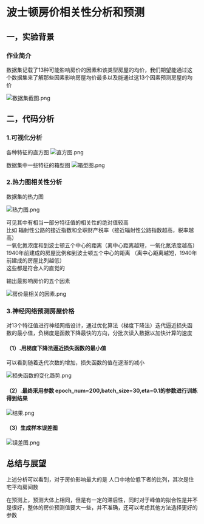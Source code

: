 # **波士顿房价相关性分析和预测**

## 一，实验背景

### 作业简介

数据集记载了13种可能影响房价的因素和该类型房屋的均价，我们期望能通过这个数据集来了解那些因素影响房屋均价最多以及能通过这13个因素预测房屋的均价

![数据集截图.png](./数据集截图.png)

## 二，代码分析

### 1.可视化分析

各种特征的直方图
![直方图.png](./直方图.png)

数据集中一些特征的箱型图
![箱型图.png](./箱型图.png)

### 2.热力图相关性分析

数据集的热力图

![热力图.png](./热力图.png)

可见其中有相当一部分特征值的相关性的绝对值较高  
比如 辐射性公路的接近指数和全职财产税率（接近辐射性公路指数越高，税率越高）  
    一氧化氮浓度和到波士顿五个中心的距离（离中心距离越短，一氧化氮浓度越高）  
    1940年前建成的房屋比例和到波士顿五个中心的距离 （离中心距离越短，1940年前建成的房屋比列越低）  
这些都是符合人的直觉的

输出最影响房价的五个因素

![房价最相关的因素.png](./房价最相关的因素.png)

### 3.神经网络预测房屋价格

对13个特征值进行神经网络设计，通过优化算法（梯度下降法）迭代逼近损失函数的最小值，负梯度是函数下降最快的方向，分批次读入数据以加快计算的速度

#### （1）.用梯度下降法逼近损失函数的最小值
可以看到随着迭代次数的增加，损失函数的值在逐渐的减小

![损失函数的变化趋势.png](./损失函数的变化趋势.png)

#### （2）.最终采用参数 epoch_num=200,batch_size=30,eta=0.1的参数进行训练 得到结果

![结果.png](./结果.png)

#### （3）生成样本误差图

![误差图.png](./误差图.png)

## 总结与展望

上述分析可以看到，对于房价影响最大的是 人口中地位低下者的比列，其次是住宅平均房间数

在预测上，预测大体上相同，但是有一定的滞后性，同时对于峰值的拟合性是并不是很好，整体的房价预测值要大一些，并不准确，还可以考虑其他方法选择更好的参数